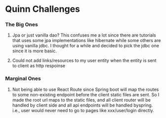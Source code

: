 # Quinn Challenges

### The Big Ones
1. Jpa or just vanilla dao? 
This confuses me a lot since there are tutorials that uses some jpa implementations like hibernate while some others are using vanilla jdbc. I thought for a while and decided to pick the jdbc one since it is more basic. 

2. Could not add links/resources to my user entity when the entity is sent to client as http respoinse

### Marginal Ones
1. Not being able to use React Route since Spring boot will map the routes to some non-existing endpoint before the client static files are sent. 
So I made the root url maps to the static files, and all client router will be handled by client side and all api endpoints will be handled byspring. i.e., user would never need to go to pages like xxx/user/login directly.
